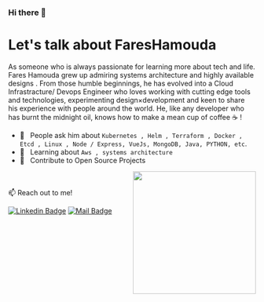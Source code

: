 ### Hi there 👋
# Let's talk about FaresHamouda

As someone who is always passionate for learning more about tech and life. Fares Hamouda grew up admiring systems architecture and highly available designs . From those humble beginnings, he has evolved into a Cloud Infrastracture/ Devops Engineer who loves working with cutting edge tools and technologies, experimenting design×development and keen to share his experience with people around the world. He, like any developer who has burnt the midnight oil, knows how to make a mean cup of coffee ☕️ ! 

  * 💬 &nbsp; People ask him about `Kubernetes , Helm , Terraform , Docker , Etcd , Linux , Node / Express, VueJs, MongoDB, Java, PYTHON, etc`.
  * 📖 &nbsp; Learning about `Aws , systems architecture`
  * 🤝 &nbsp; Contribute to Open Source Projects

<img align="right" src="https://i.pinimg.com/originals/18/a4/94/18a4949fc9c8067172d3b96e302e7097.gif" height="250"/>
 <br/> 

<br />
📫 Reach out to me!

[![Linkedin Badge](https://img.shields.io/badge/-Nour-0e76a8?style=flat&labelColor=0e76a8&logo=linkedin&logoColor=white)](https://www.linkedin.com/in/hamouda-fares/) [![Mail Badge](https://img.shields.io/badge/-nourkaroui-c0392b?style=flat&labelColor=c0392b&logo=gmail&logoColor=white)](mailto:hamoudaferes@gmail.com)
